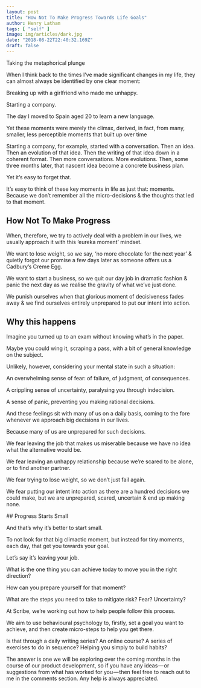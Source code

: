 ```yaml
---
layout: post
title: "How Not To Make Progress Towards Life Goals"
author: Henry Latham
tags: [ "self" ]
image: img/articles/dark.jpg
date: "2018-08-22T22:40:32.169Z"
draft: false
---
```



Taking the metaphorical plunge

When I think back to the times I’ve made significant changes in my life, they can almost always be identified by one clear moment:

Breaking up with a girlfriend who made me unhappy.

Starting a company.

The day I moved to Spain aged 20 to learn a new language.

Yet these moments were merely the climax, derived, in fact, from many, smaller, less perceptible moments that built up over time

Starting a company, for example, started with a conversation. Then an idea. Then an evolution of that idea. Then the writing of that idea down in a coherent format. Then more conversations. More evolutions. Then, some three months later, that nascent idea become a concrete business plan.

Yet it’s easy to forget that.

It’s easy to think of these key moments in life as just that: moments. Because we don’t remember all the micro-decisions & the thoughts that led to that moment.

## How Not To Make Progress

When, therefore, we try to actively deal with a problem in our lives, we usually approach it with this ‘eureka moment’ mindset.

We want to lose weight, so we say, ‘no more chocolate for the next year’ & quietly forgot our promise a few days later as someone offers us a Cadbury’s Creme Egg.

We want to start a business, so we quit our day job in dramatic fashion & panic the next day as we realise the gravity of what we’ve just done.

We punish ourselves when that glorious moment of decisiveness fades away & we find ourselves entirely unprepared to put our intent into action.

## Why this happens

Imagine you turned up to an exam without knowing what’s in the paper.

Maybe you could wing it, scraping a pass, with a bit of general knowledge on the subject.

Unlikely, however, considering your mental state in such a situation:

An overwhelming sense of fear: of failure, of judgment, of consequences.

A crippling sense of uncertainty, paralysing you through indecision.

A sense of panic, preventing you making rational decisions.

And these feelings sit with many of us on a daily basis, coming to the fore whenever we approach big decisions in our lives.

Because many of us are unprepared for such decisions.

We fear leaving the job that makes us miserable because we have no idea what the alternative would be.

We fear leaving an unhappy relationship because we’re scared to be alone, or to find another partner.

We fear trying to lose weight, so we don’t just fail again.

We fear putting our intent into action as there are a hundred decisions we could make, but we are unprepared, scared, uncertain & end up making none.

## Progress Starts Small

And that’s why it’s better to start small.

To not look for that big climactic moment, but instead for tiny moments, each day, that get you towards your goal.

Let’s say it’s leaving your job.

What is the one thing you can achieve today to move you in the right direction?

How can you prepare yourself for that moment?

What are the steps you need to take to mitigate risk? Fear? Uncertainty?

At Scribe, we’re working out how to help people follow this process.

We aim to use behavioural psychology to, firstly, set a goal you want to achieve, and then create micro-steps to help you get there.

Is that through a daily writing series? An online course? A series of exercises to do in sequence? Helping you simply to build habits?

The answer is one we will be exploring over the coming months in the course of our product development, so if you have any ideas — or suggestions from what has worked for you — then feel free to reach out to me in the comments section. Any help is always appreciated.
